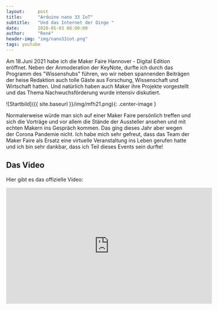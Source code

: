 ```yaml
---
layout:     post
title:      "Arduino nano 33 IoT"
subtitle:   "Und das Internet der Dinge "
date:       2020-05-03 08:00:00
author:     "René"
header-img: "img/nano33iot.png"
tags: youtube
---
```

Am 18.Juni 2021 habe ich die Maker Faire Hannover - Digital Edition eröffnet. Neben der Anmoderation der KeyNote, durfte ich durch das Programm des "Wissenshubs" führen, wo wir neben spannenden Beiträgen der heise Redaktion auch tolle Gäste aus Forschung, Wissenschaft und Wirtschaft hatten. Und natürlich haben auch Maker ihre Projekte vorgestellt und das Thema Nachwuchsförderung wurde intensiv diskutiert. 

![Startbild]({{ site.baseurl }}/img/mfh21.png){: .center-image }

Normalerweise würde man sich auf einer Maker Faire persönlich treffen und sich die Vorträge und vor allem die Stände der Aussteller ansehen und mit echten Makern ins Gespräch kommen. Das ging dieses Jahr aber wegen der Corona Pandemie nicht. Ich habe mich sehr gefreut, dass das Team der Maker Faire als Ersatz eine virtuelle Veranstaltung ins Leben gerufen hatte und ich bin sehr dankbar, dass ich Teil dieses Events sein durfte!

## Das Video

Hier gibt es das offizielle Video:

<div class="videoWrapper">
<iframe width="560" height="315" src="https://www.youtube.com/embed/8pVGN_Nx7WQ?rel=0" frameborder="0" allowfullscreen></iframe>
</div>
